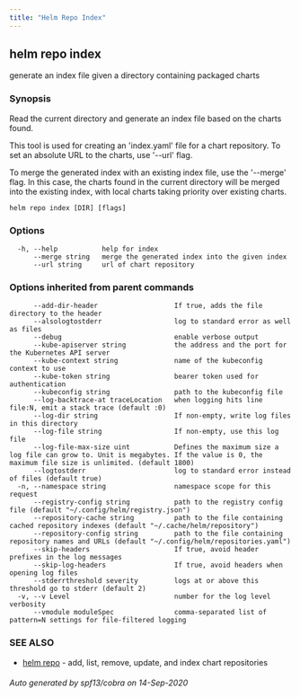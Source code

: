 ```yaml
---
title: "Helm Repo Index"
---
```


## helm repo index

generate an index file given a directory containing packaged charts

### Synopsis


Read the current directory and generate an index file based on the charts found.

This tool is used for creating an 'index.yaml' file for a chart repository. To
set an absolute URL to the charts, use '--url' flag.

To merge the generated index with an existing index file, use the '--merge'
flag. In this case, the charts found in the current directory will be merged
into the existing index, with local charts taking priority over existing charts.


```
helm repo index [DIR] [flags]
```

### Options

```
  -h, --help           help for index
      --merge string   merge the generated index into the given index
      --url string     url of chart repository
```

### Options inherited from parent commands

```
      --add-dir-header                   If true, adds the file directory to the header
      --alsologtostderr                  log to standard error as well as files
      --debug                            enable verbose output
      --kube-apiserver string            the address and the port for the Kubernetes API server
      --kube-context string              name of the kubeconfig context to use
      --kube-token string                bearer token used for authentication
      --kubeconfig string                path to the kubeconfig file
      --log-backtrace-at traceLocation   when logging hits line file:N, emit a stack trace (default :0)
      --log-dir string                   If non-empty, write log files in this directory
      --log-file string                  If non-empty, use this log file
      --log-file-max-size uint           Defines the maximum size a log file can grow to. Unit is megabytes. If the value is 0, the maximum file size is unlimited. (default 1800)
      --logtostderr                      log to standard error instead of files (default true)
  -n, --namespace string                 namespace scope for this request
      --registry-config string           path to the registry config file (default "~/.config/helm/registry.json")
      --repository-cache string          path to the file containing cached repository indexes (default "~/.cache/helm/repository")
      --repository-config string         path to the file containing repository names and URLs (default "~/.config/helm/repositories.yaml")
      --skip-headers                     If true, avoid header prefixes in the log messages
      --skip-log-headers                 If true, avoid headers when opening log files
      --stderrthreshold severity         logs at or above this threshold go to stderr (default 2)
  -v, --v Level                          number for the log level verbosity
      --vmodule moduleSpec               comma-separated list of pattern=N settings for file-filtered logging
```

### SEE ALSO

* [helm repo](helm_repo.md)	 - add, list, remove, update, and index chart repositories

###### Auto generated by spf13/cobra on 14-Sep-2020
